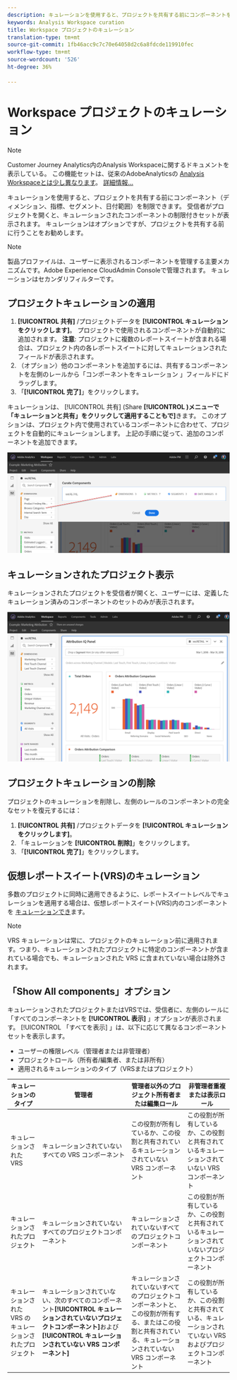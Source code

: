 ```yaml
---
description: キュレーションを使用すると、プロジェクトを共有する前にコンポーネントを制限できます。
keywords: Analysis Workspace curation
title: Workspace プロジェクトのキュレーション
translation-type: tm+mt
source-git-commit: 1fb46acc9c7c70e64058d2c6a8fdcde119910fec
workflow-type: tm+mt
source-wordcount: '526'
ht-degree: 36%

---
```



# Workspace プロジェクトのキュレーション

>[!NOTE]
>
>Customer Journey Analytics内のAnalysis Workspaceに関するドキュメントを表示している。 この機能セットは、従来のAdobeAnalyticsの [Analysis Workspaceとは少し異なります](https://docs.adobe.com/content/help/ja-JP/analytics/analyze/analysis-workspace/home.html)。 [詳細情報...](/help/getting-started/cja-aa.md)

キュレーションを使用すると、プロジェクトを共有する前にコンポーネント（ディメンション、指標、セグメント、日付範囲）を制限できます。 受信者がプロジェクトを開くと、キュレーションされたコンポーネントの制限付きセットが表示されます。 キュレーションはオプションですが、プロジェクトを共有する前に行うことをお勧めします。

>[!NOTE]
> 製品プロファイルは、ユーザーに表示されるコンポーネントを管理する主要メカニズムです。Adobe Experience CloudAdmin Consoleで管理されます。 キュレーションはセカンダリフィルターです。

## プロジェクトキュレーションの適用

1. **[!UICONTROL 共有]** /プロジェクトデータを **[!UICONTROL キュレーションをクリックします]**。
プロジェクトで使用されるコンポーネントが自動的に追加されます。
   **注意**: プロジェクトに複数のレポートスイートが含まれる場合は、プロジェクト内の各レポートスイートに対してキュレーションされたフィールドが表示されます。
1. （オプション）他のコンポーネントを追加するには、共有するコンポーネントを左側のレールから「コンポーネントをキュレーション  」フィールドにドラッグします。
1. 「**[!UICONTROL 完了]**」をクリックします。

キュレーションは、 [!UICONTROL 共有] (Share **[!UICONTROL )メニューで「キュレーションと共有」をクリックして適用することもで]**&#x200B;きます。 このオプションは、プロジェクト内で使用されているコンポーネントに合わせて、プロジェクトを自動的にキュレーションします。 上記の手順に従って、追加のコンポーネントを追加できます。

![](assets/curation-field.png)

## キュレーションされたプロジェクト表示

キュレーションされたプロジェクトを受信者が開くと、ユーザーには、定義したキュレーション済みのコンポーネントのセットのみが表示されます。

![](assets/curate-project.png)

## プロジェクトキュレーションの削除

プロジェクトのキュレーションを削除し、左側のレールのコンポーネントの完全なセットを復元するには：
1. **[!UICONTROL 共有]** /プロジェクトデータを **[!UICONTROL キュレーションをクリックします]**。
1. 「キュレーションを **[!UICONTROL 削除]**」をクリックします。
1. 「**[!UICONTROL 完了]**」をクリックします。

## 仮想レポートスイート(VRS)のキュレーション

多数のプロジェクトに同時に適用できるように、レポートスイートレベルでキュレーションを適用する場合は、仮想レポートスイート(VRS)内のコンポーネントを [キュレーションでき](https://docs.adobe.com/content/help/ja-JP/analytics/components/virtual-report-suites/vrs-components.html)ます。

>[!NOTE]
> VRS キュレーションは常に、プロジェクトのキュレーション前に適用されます。つまり、キュレーションされたプロジェクトに特定のコンポーネントが含まれている場合でも、キュレーションされた VRS に含まれていない場合は除外されます。

## 「Show All components」オプション

キュレーションされたプロジェクトまたはVRSでは、受信者に、左側のレールに「すべてのコンポーネントを **[!UICONTROL 表示]** 」オプションが表示されます。 [!UICONTROL 「すべてを表示] 」は、以下に応じて異なるコンポーネントセットを表示します。

* ユーザーの権限レベル（管理者または非管理者）
* プロジェクトロール（所有者/編集者、または非所有）
* 適用されるキュレーションのタイプ（VRSまたはプロジェクト）

| キュレーションのタイプ | 管理者 | 管理者以外のプロジェクト所有者または編集ロール | 非管理者重複または表示ロール |
|---|---|---|---|
| キュレーションされた VRS | キュレーションされていないすべての VRS コンポーネント | この役割が所有しているか、この役割と共有されているキュレーションされていない VRS コンポーネント | この役割が所有しているか、この役割と共有されているキュレーションされていない VRS コンポーネント |
| キュレーションされたプロジェクト | キュレーションされていないすべてのプロジェクトコンポーネント | キュレーションされていないすべてのプロジェクトコンポーネント | この役割が所有しているか、この役割と共有されているキュレーションされていないプロジェクトコンポーネント |
| キュレーションされた VRS のキュレーションされたプロジェクト | キュレーションされていない、次のすべてのコンポーネント&#x200B;**[!UICONTROL キュレーションされていないプロジェクトコンポーネント]**&#x200B;および&#x200B;**[!UICONTROL キュレーションされていない VRS コンポーネント]** | キュレーションされていないすべてのプロジェクトコンポーネントと、この役割が所有する、またはこの役割と共有されている、キュレーションされていない VRS コンポーネント | この役割が所有しているか、この役割と共有されている、キュレーションされていない VRS およびプロジェクトコンポーネント |
